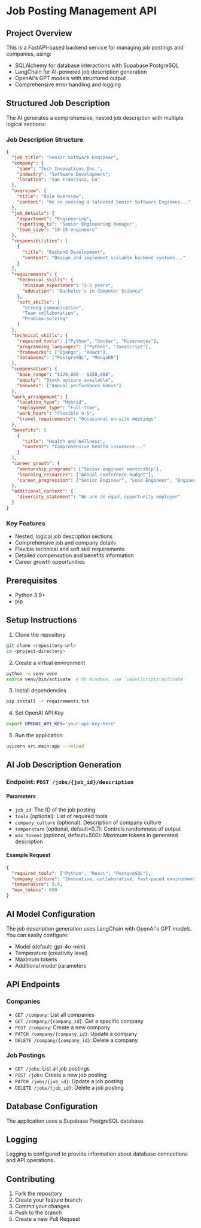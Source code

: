 # Job Posting Management API

## Project Overview
This is a FastAPI-based backend service for managing job postings and companies, using:
- SQLAlchemy for database interactions with Supabase PostgreSQL
- LangChain for AI-powered job description generation
- OpenAI's GPT models with structured output
- Comprehensive error handling and logging

## Structured Job Description

The AI generates a comprehensive, nested job description with multiple logical sections:

### Job Description Structure
```json
{
  "job_title": "Senior Software Engineer",
  "company": {
    "name": "Tech Innovations Inc.",
    "industry": "Software Development",
    "location": "San Francisco, CA"
  },
  "overview": {
    "title": "Role Overview",
    "content": "We're seeking a talented Senior Software Engineer..."
  },
  "job_details": {
    "department": "Engineering",
    "reporting_to": "Senior Engineering Manager",
    "team_size": "10-15 engineers"
  },
  "responsibilities": [
    {
      "title": "Backend Development",
      "content": "Design and implement scalable backend systems..."
    }
  ],
  "requirements": {
    "technical_skills": {
      "minimum_experience": "3-5 years",
      "education": "Bachelor's in Computer Science"
    },
    "soft_skills": [
      "Strong communication",
      "Team collaboration",
      "Problem-solving"
    ]
  },
  "technical_skills": {
    "required_tools": ["Python", "Docker", "Kubernetes"],
    "programming_languages": ["Python", "JavaScript"],
    "frameworks": ["Django", "React"],
    "databases": ["PostgreSQL", "MongoDB"]
  },
  "compensation": {
    "base_range": "$120,000 - $150,000",
    "equity": "Stock options available",
    "bonuses": ["Annual performance bonus"]
  },
  "work_arrangement": {
    "location_type": "Hybrid",
    "employment_type": "Full-time",
    "work_hours": "Flexible 9-5",
    "travel_requirements": "Occasional on-site meetings"
  },
  "benefits": [
    {
      "title": "Health and Wellness",
      "content": "Comprehensive health insurance..."
    }
  ],
  "career_growth": {
    "mentorship_programs": ["Senior engineer mentorship"],
    "learning_resources": ["Annual conference budget"],
    "career_progression": ["Senior Engineer", "Lead Engineer", "Engineering Manager"]
  },
  "additional_context": {
    "diversity_statement": "We are an equal opportunity employer"
  }
}
```

### Key Features
- Nested, logical job description sections
- Comprehensive job and company details
- Flexible technical and soft skill requirements
- Detailed compensation and benefits information
- Career growth opportunities

## Prerequisites
- Python 3.9+
- pip

## Setup Instructions

1. Clone the repository
```bash
git clone <repository-url>
cd <project-directory>
```

2. Create a virtual environment
```bash
python -m venv venv
source venv/bin/activate  # On Windows, use `venv\Scripts\activate`
```

3. Install dependencies
```bash
pip install -r requirements.txt
```

4. Set OpenAI API Key
```bash
export OPENAI_API_KEY='your-api-key-here'
```

5. Run the application
```bash
uvicorn src.main:app --reload
```

## AI Job Description Generation

### Endpoint: `POST /jobs/{job_id}/description`

#### Parameters
- `job_id`: The ID of the job posting
- `tools` (optional): List of required tools
- `company_culture` (optional): Description of company culture
- `temperature` (optional, default=0.7): Controls randomness of output
- `max_tokens` (optional, default=500): Maximum tokens in generated description

#### Example Request
```json
{
  "required_tools": ["Python", "React", "PostgreSQL"],
  "company_culture": "Innovative, collaborative, fast-paced environment",
  "temperature": 0.6,
  "max_tokens": 600
}
```

## AI Model Configuration
The job description generation uses LangChain with OpenAI's GPT models. You can easily configure:
- Model (default: gpt-4o-mini)
- Temperature (creativity level)
- Maximum tokens
- Additional model parameters

## API Endpoints

### Companies
- `GET /company`: List all companies
- `GET /company/{company_id}`: Get a specific company
- `POST /company`: Create a new company
- `PATCH /company/{company_id}`: Update a company
- `DELETE /company/{company_id}`: Delete a company

### Job Postings
- `GET /jobs`: List all job postings
- `POST /jobs`: Create a new job posting
- `PATCH /jobs/{job_id}`: Update a job posting
- `DELETE /jobs/{job_id}`: Delete a job posting

## Database Configuration
The application uses a Supabase PostgreSQL database.

## Logging
Logging is configured to provide information about database connections and API operations.

## Contributing
1. Fork the repository
2. Create your feature branch
3. Commit your changes
4. Push to the branch
5. Create a new Pull Request 